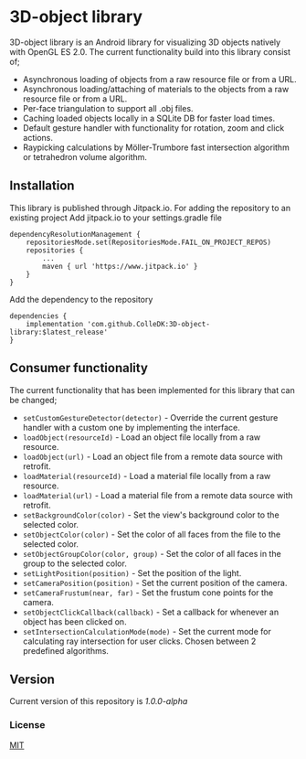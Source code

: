 # 3D-object library #
3D-object library is an Android library for visualizing 3D objects natively with OpenGL ES 2.0. The current functionality build into this library consist of;
* Asynchronous loading of objects from a raw resource file or from a URL.
* Asynchronous loading/attaching of materials to the objects from a raw resource file or from a URL.
* Per-face triangulation to support all .obj files.
* Caching loaded objects locally in a SQLite DB for faster load times.
* Default gesture handler with functionality for rotation, zoom and click actions.
* Raypicking calculations by Möller-Trumbore fast intersection algorithm or tetrahedron volume algorithm.

## Installation
This library is published through Jitpack.io. For adding the repository to an existing project
Add jitpack.io to your settings.gradle file
```
dependencyResolutionManagement {
    repositoriesMode.set(RepositoriesMode.FAIL_ON_PROJECT_REPOS)
    repositories {
        ...
        maven { url 'https://www.jitpack.io' }
    }
}
```
Add the dependency to the repository
```
dependencies {
    implementation 'com.github.ColleDK:3D-object-library:$latest_release'
}
```

## Consumer functionality
The current functionality that has been implemented for this library that can be changed;
* `setCustomGestureDetector(detector)` - Override the current gesture handler with a custom one by implementing the interface.
* `loadObject(resourceId)` - Load an object file locally from a raw resource. 
* `loadObject(url)` - Load an object file from a remote data source with retrofit.
* `loadMaterial(resourceId)` - Load a material file locally from a raw resource.
* `loadMaterial(url)` - Load a material file from a remote data source with retrofit.
* `setBackgroundColor(color)` - Set the view's background color to the selected color.
* `setObjectColor(color)` - Set the color of all faces from the file to the selected color.
* `setObjectGroupColor(color, group)` - Set the color of all faces in the group to the selected color.
* `setLightPosition(position)` - Set the position of the light.
* `setCameraPosition(position)` - Set the current position of the camera.
* `setCameraFrustum(near, far)` - Set the frustum cone points for the camera.
* `setObjectClickCallback(callback)` - Set a callback for whenever an object has been clicked on.
* `setIntersectionCalculationMode(mode)` - Set the current mode for calculating ray intersection for user clicks. Chosen between 2 predefined algorithms.

## Version
Current version of this repository is *1.0.0-alpha*

### License
[MIT](https://choosealicense.com/licenses/mit/)